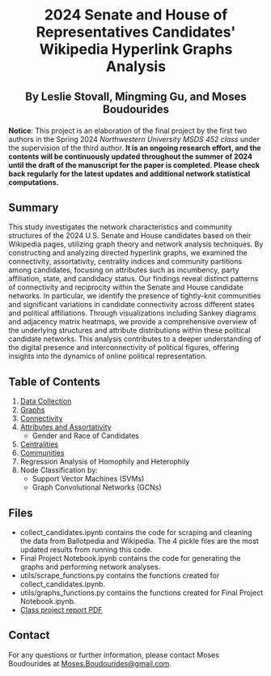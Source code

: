 # <p align="center">2024 Senate and House of Representatives Candidates' Wikipedia Hyperlink Graphs Analysis</p>

## <p align="center">By Leslie Stovall, Mingming Gu, and Moses Boudourides</p>

**Notice**: This project is an elaboration of the final project by the first two authors in the Spring 2024 *Northwestern University MSDS 452 class* under the supervision of the third author. **It is an ongoing research effort, and the contents will be continuously updated throughout the summer of 2024 until the draft of the manuscript for the paper is completed. Please check back regularly for the latest updates and additional network statistical computations.**

## Summary
This study investigates the network characteristics and community structures of the 2024 U.S. Senate and House candidates based on their Wikipedia pages, utilizing graph theory and network analysis techniques. By constructing and analyzing directed hyperlink graphs, we examined the connectivity, assortativity, centrality indices and community partitions among candidates, focusing on attributes such as incumbency, party affiliation, state, and candidacy status. Our findings reveal distinct patterns of connectivity and reciprocity within the Senate and House candidate networks. In particular, we identify the presence of tightly-knit communities and significant variations in candidate connectivity across different states and political affiliations. Through visualizations including Sankey diagrams and adjacency matrix heatmaps, we provide a comprehensive overview of the underlying structures and attribute distributions within these political candidate networks. This analysis contributes to a deeper understanding of the digital presence and interconnectivity of political figures, offering insights into the dynamics of online political representation.

## Table of Contents
1. [Data Collection](docs/1_Hyperlinks.md)
2. [Graphs](docs/2_Graphs.md)
3. [Connectivity](docs/3_Connectivity.md)
4. [Attributes and Assortativity](docs/4_Attributes_and_Assortativity.md)
   - Gender and Race of Candidates
6. [Centralities](docs/5_Centralities.md)
7. [Communities](docs/6_communities.md)
8. Regression Analysis of Homophily and Heterophily
9. Node Classification by:
    - Support Vector Machines (SVMs)
    - Graph Convolutional Networks (GCNs)

## Files
- collect_candidates.ipynb contains the code for scraping and cleaning the data from Ballotpedia and Wikipedia. The 4 pickle files are the most updated results from running this code.
- Final Project Notebook.ipynb contains the code for generating the graphs and performing network analyses.
- utils/scrape_functions.py contains the functions created for collect_candidates.ipynb.
- utils/graphs_functions.py contains the functions created for Final Project Notebook.ipynb.
- [Class project report PDF](https://github.com/mamaOcoder/2024candidates_project/blob/main/MSDS452_Final_Project.pdf)

<!-- 
## Interactive Visualizations
You can view our interactive visualizations here:
- [Interactive Visualizations](https://mamaocoder.github.io/2024candidates_project/)
-->

## Contact
For any questions or further information, please contact Moses Boudourides at Moses.Boudourides@gmail.com.
